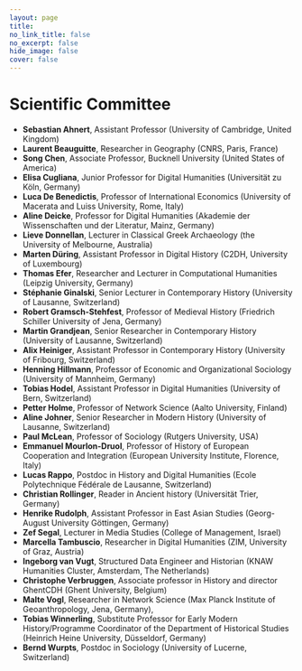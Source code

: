```yaml
---
layout: page
title: 
no_link_title: false 
no_excerpt: false 
hide_image: false
cover: false
---
```


# Scientific Committee

* **Sebastian Ahnert**, Assistant Professor (University of Cambridge, United Kingdom)
* **Laurent Beauguitte**, Researcher in Geography (CNRS, Paris, France)
* **Song Chen**, Associate Professor, Bucknell University (United States of America)
* **Elisa Cugliana**, Junior Professor for Digital Humanities (Universität zu Köln, Germany)
* **Luca De Benedictis**, Professor of International Economics (University of Macerata and Luiss University, Rome, Italy)
* **Aline Deicke**, Professor for Digital Humanities (Akademie der Wissenschaften und der Literatur, Mainz, Germany)
* **Lieve Donnellan**, Lecturer in Classical Greek Archaeology (the University of Melbourne, Australia)
* **Marten Düring**, Assistant Professor in Digital History (C2DH, University of Luxembourg)
* **Thomas Efer**, Researcher and Lecturer in Computational Humanities (Leipzig University, Germany)
* **Stéphanie Ginalski**, Senior Lecturer in Contemporary History (University of Lausanne, Switzerland)
* **Robert Gramsch-Stehfest**, Professor of Medieval History (Friedrich Schiller University of Jena, Germany)
* **Martin Grandjean**, Senior Researcher in Contemporary History (University of Lausanne, Switzerland)
* **Alix Heiniger**, Assistant Professor in Contemporary History (University of Fribourg, Switzerland)
* **Henning Hillmann**, Professor of Economic and Organizational Sociology (University of Mannheim, Germany)
* **Tobias Hodel**, Assistant Professor in Digital Humanities (University of Bern, Switzerland)
* **Petter Holme**, Professor of Network Science (Aalto University, Finland)
* **Aline Johner**, Senior Researcher in Modern History (University of Lausanne, Switzerland)
* **Paul McLean**, Professor of Sociology (Rutgers University, USA)
* **Emmanuel Mourlon-Druol**, Professor of History of European Cooperation and Integration (European University Institute, Florence, Italy)
* **Lucas Rappo**, Postdoc in History and Digital Humanities (Ecole Polytechnique Fédérale de Lausanne, Switzerland)
* **Christian Rollinger**, Reader in Ancient history (Universität Trier, Germany)
* **Henrike Rudolph**, Assistant Professor in East Asian Studies (Georg-August University Göttingen, Germany)
* **Zef Segal**, Lecturer in Media Studies (College of Management, Israel) 
* **Marcella Tambuscio**, Researcher in Digital Humanities (ZIM, University of Graz, Austria) 
* **Ingeborg van Vugt**, Structured Data Engineer and Historian (KNAW Humanities Cluster, Amsterdam, The Netherlands)
* **Christophe Verbruggen**, Associate professor in History and director GhentCDH (Ghent University, Belgium)
* **Malte Vogl**, Researcher in Network Science (Max Planck Institute of Geoanthropology, Jena, Germany), 
* **Tobias Winnerling**, Substitute Professor for Early Modern History/Programme Coordinator of the Department of Historical Studies (Heinrich Heine University, Düsseldorf, Germany)
* **Bernd Wurpts**, Postdoc in Sociology (University of Lucerne, Switzerland)
